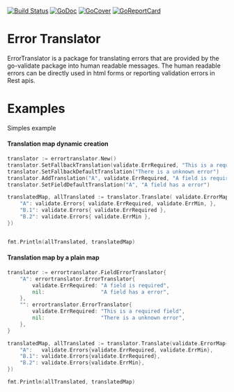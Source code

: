 [![Build Status](https://travis-ci.org/mbict/go-errortranslator.png?branch=master)](https://travis-ci.org/mbict/go-errortranslator)
[![GoDoc](https://godoc.org/github.com/mbict/go-errortranslator?status.png)](http://godoc.org/github.com/mbict/go-errortranslator)
[![GoCover](http://gocover.io/_badge/github.com/mbict/go-errortranslator)](http://gocover.io/github.com/mbict/go-errortranslator)
[![GoReportCard](http://goreportcard.com/badge/mbict/go-errortranslator)](http://goreportcard.com/report/mbict/go-errortranslator)

Error Translator
================

ErrorTranslator is a package for translating errors that are provided by the go-validate package into human readable messages.
The human readable errors can be directly used in html forms or reporting validation errors in Rest apis. 


Examples
========
Simples example

#### Translation map dynamic creation
```go
translator := errortranslator.New()
translator.SetFallbackTranslation(validate.ErrRequired, "This is a required field")
translator.SetFallbackDefaultTranslation("There is a unknown error")
translator.AddTranslation("A", validate.ErrRequired, "A field is required")
translator.SetFieldDefaultTranslation("A", "A field has a error")

translatedMap, allTranslated := translator.Translate( validate.ErrorMap{
    "A": validate.Errors{ validate.ErrRequired, validate.ErrMin, },
    "B.1": validate.Errors{ validate.ErrRequired },
    "B.2": validate.Errors{ validate.ErrMin },
})


fmt.Println(allTranslated, translatedMap) 
```

#### Translation map by a plain map
```go
translator := errortranslator.FieldErrorTranslator{
    "A": errortranslator.ErrorTranslator{
        validate.ErrRequired: "A field is required",
        nil:                  "A field has a error",
    },
    "": errortranslator.ErrorTranslator{
        validate.ErrRequired: "This is a required field",
        nil:                  "There is a unknown error",
    },
}

translatedMap, allTranslated := translator.Translate(validate.ErrorMap{
    "A":   validate.Errors{validate.ErrRequired, validate.ErrMin},
    "B.1": validate.Errors{validate.ErrRequired},
    "B.2": validate.Errors{validate.ErrMin},
})

fmt.Println(allTranslated, translatedMap) 
```
